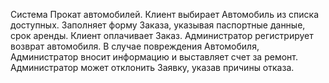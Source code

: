 Система Прокат автомобилей. Клиент выбирает Автомобиль из списка доступных. 
Заполняет форму Заказа, указывая паспортные данные, срок аренды.
Клиент оплачивает Заказ. Администратор регистрирует возврат автомобиля.
В случае повреждения Автомобиля, 
Администратор вносит информацию и выставляет счет за ремонт.
Администратор может отклонить Заявку, указав причины отказа.